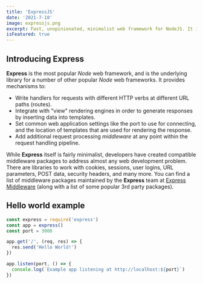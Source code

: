 ```yaml
---
title: 'ExpressJS'
date: '2021-7-10'
image: expressjs.png
excerpt: Fast, unopinionated, minimalist web framework for NodeJS. It is free and open-source and is used for designing and building web applications quickly and easily.
isFeatured: true
---
```


## Introducing Express

**Express** is the most popular *Node* web framework, and is the underlying library for a number of other popular *Node* web frameworks. It provides mechanisms to:

- Write handlers for requests with different HTTP verbs at different URL paths (routes).
- Integrate with "view" rendering engines in order to generate responses by inserting data into templates.
- Set common web application settings like the port to use for connecting, and the location of templates that are used for rendering the response. 
- Add additional request processing *middleware* at any point within the request handling pipeline.

While **Express** itself is fairly minimalist, developers have created compatible middleware packages to address almost any web development problem. There are libraries to work with cookies, sessions, user logins, URL parameters, POST data, security headers, and many more. You can find a list of middleware packages maintained by the **Express** team at [Express Middleware](https://expressjs.com/en/resources/middleware.html) (along with a list of some popular 3rd party packages).

## Hello world example
``` js
const express = require('express')
const app = express()
const port = 3000

app.get('/', (req, res) => {
  res.send('Hello World!')
})

app.listen(port, () => {
  console.log(`Example app listening at http://localhost:${port}`)
})
```
